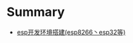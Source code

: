# Summary

* [esp开发环境搭建(esp8266丶esp32等)](https://github.com/Neutree/note/blob/master/Embedded/esp/esp开发环境搭建.md)

